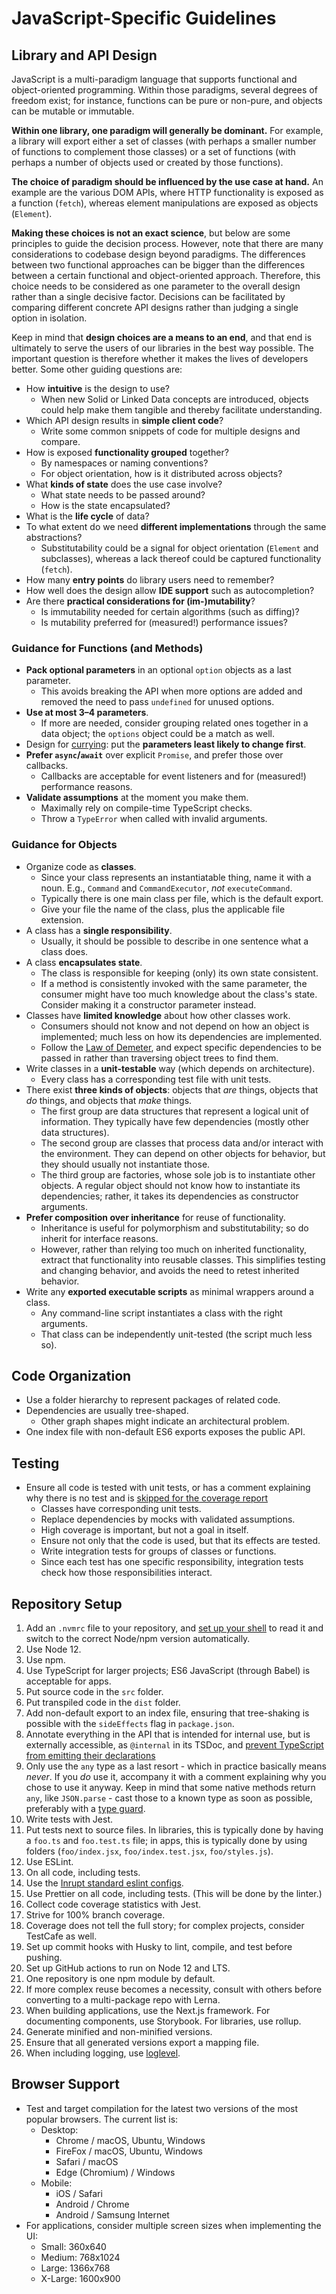 # JavaScript-Specific Guidelines

## Library and API Design
JavaScript is a multi-paradigm language that supports
functional and object-oriented programming.
Within those paradigms, several degrees of freedom exist;
for instance,
functions can be pure or non-pure,
and objects can be mutable or immutable.

**Within one library, one paradigm will generally be dominant.**
For example, a library will export either a set of classes
(with perhaps a smaller number of functions to complement those classes)
or a set of functions
(with perhaps a number of objects used or created by those functions).

**The choice of paradigm should be influenced by the use case at hand.**
An example are the various DOM APIs,
where HTTP functionality is exposed as a function (`fetch`),
whereas element manipulations are exposed as objects (`Element`).

**Making these choices is not an exact science**,
but below are some principles to guide the decision process.
However, note that there are many considerations to codebase design beyond paradigms.
The differences between two functional approaches can be bigger
than the differences between a certain functional and object-oriented approach.
Therefore, this choice needs to be considered as one parameter to the overall design
rather than a single decisive factor.
Decisions can be facilitated by comparing different concrete API designs
rather than judging a single option in isolation.

Keep in mind that **design choices are a means to an end**,
and that end is ultimately to serve the users of our libraries
in the best way possible.
The important question is therefore
whether it makes the lives of developers better.
Some other guiding questions are:
- How **intuitive** is the design to use?
  - When new Solid or Linked Data concepts are introduced,
    objects could help make them tangible and thereby facilitate understanding.
- Which API design results in **simple client code**?
  - Write some common snippets of code for multiple designs and compare.
- How is exposed **functionality grouped** together?
    - By namespaces or naming conventions?
    - For object orientation, how is it distributed across objects?
- What **kinds of state** does the use case involve?
    - What state needs to be passed around?
    - How is the state encapsulated?
- What is the **life cycle** of data?
- To what extent do we need **different implementations** through the same abstractions?
  - Substitutability could be a signal for object orientation (`Element` and subclasses),
    whereas a lack thereof could be captured functionality (`fetch`).
- How many **entry points** do library users need to remember?
- How well does the design allow **IDE support** such as autocompletion?
- Are there **practical considerations for (im-)mutability**?
    - Is immutability needed for certain algorithms (such as diffing)?
    - Is mutability preferred for (measured!) performance issues?

### Guidance for Functions (and Methods)
- **Pack optional parameters** in an optional `option` objects as a last parameter.
  - This avoids breaking the API when more options are added
    and removed the need to pass `undefined` for unused options.
- **Use at most 3–4 parameters**.
    - If more are needed,
      consider grouping related ones together in a data object;
      the `options` object could be a match as well.
- Design for [currying](https://wiki.haskell.org/Currying):
  put the **parameters least likely to change first**.
- **Prefer `async`/`await`** over explicit `Promise`,
  and prefer those over callbacks.
  - Callbacks are acceptable for event listeners
    and for (measured!) performance reasons.
- **Validate assumptions** at the moment you make them.
  - Maximally rely on compile-time TypeScript checks.
  - Throw a `TypeError` when called with invalid arguments.

### Guidance for Objects
- Organize code as **classes**.
  - Since your class represents an instantiatable thing, name it with a noun.
    E.g., `Command` and `CommandExecutor`, *not* `executeCommand`.
  - Typically there is one main class per file, which is the default export.
  - Give your file the name of the class, plus the applicable file extension.
- A class has a **single responsibility**.
  - Usually, it should be possible to describe in one sentence what a class does.
- A class **encapsulates state**.
  - The class is responsible for keeping (only) its own state consistent.
  - If a method is consistently invoked with the same parameter,
    the consumer might have too much knowledge about the class's state.
    Consider making it a constructor parameter instead.
- Classes have **limited knowledge** about how other classes work.
  - Consumers should not know and not depend on how an object is implemented;
    much less on how its dependencies are implemented.
  - Follow the [Law of Demeter](http://misko.hevery.com/2008/07/18/breaking-the-law-of-demeter-is-like-looking-for-a-needle-in-the-haystack/),
    and expect specific dependencies to be passed in
    rather than traversing object trees to find them.
- Write classes in a **unit-testable** way (which depends on architecture).
  - Every class has a corresponding test file with unit tests.
- There exist **three kinds of objects**: objects that *are* things,
  objects that *do* things, and objects that *make* things.
  - The first group are data structures that represent a logical unit of information.
    They typically have few dependencies (mostly other data structures).
  - The second group are classes that process data and/or interact with the environment.
    They can depend on other objects for behavior,
    but they should usually not instantiate those.
  - The third group are factories, whose sole job is to instantiate other objects.
    A regular object should not know how to instantiate its dependencies;
    rather, it takes its dependencies as constructor arguments.
- **Prefer composition over inheritance** for reuse of functionality.
  - Inheritance is useful for polymorphism and substitutability;
    so do inherit for interface reasons.
  - However, rather than relying too much on inherited functionality,
    extract that functionality into reusable classes.
    This simplifies testing and changing behavior,
    and avoids the need to retest inherited behavior.
- Write any **exported executable scripts** as minimal wrappers around a class.
  - Any command-line script instantiates a class with the right arguments.
  - That class can be independently unit-tested (the script much less so).

## Code Organization
- Use a folder hierarchy to represent packages of related code.
- Dependencies are usually tree-shaped.
  - Other graph shapes might indicate an architectural problem.
- One index file with non-default ES6 exports exposes the public API.

## Testing
- Ensure all code is tested with unit tests, or has a comment explaining why there is no test and is
  [skipped for the coverage report](https://github.com/gotwarlost/istanbul/blob/master/ignoring-code-for-coverage.md)
  - Classes have corresponding unit tests.
  - Replace dependencies by mocks with validated assumptions.
  - High coverage is important, but not a goal in itself.
  - Ensure not only that the code is used, but that its effects are tested.
  - Write integration tests for groups of classes or functions.
  - Since each test has one specific responsibility, integration tests check how those responsibilities
    interact. 

## Repository Setup
1. Add an `.nvmrc` file to your repository, and [set up your shell](https://github.com/nvm-sh/nvm#deeper-shell-integration)
  to read it and switch to the correct Node/npm version automatically.
2. Use Node 12.
3. Use npm.
4. Use TypeScript for larger projects; ES6 JavaScript (through Babel) is acceptable for apps.
  1. Put source code in the `src` folder.
  2. Put transpiled code in the `dist` folder.
  3. Add non-default export to an index file, ensuring that tree-shaking is possible with the `sideEffects` flag in `package.json`.
5. Annotate everything in the API that is intended for internal use, but is externally accessible, as `@internal` in its TSDoc, and
  [prevent TypeScript from emitting their declarations](https://www.typescriptlang.org/v2/en/tsconfig#stripInternal)
6. Only use the `any` type as a last resort - which in practice basically means *never*. If you *do* use
  it, accompany it with a comment explaining why you chose to use it anyway. Keep in mind that some
  native methods return `any`, like `JSON.parse` - cast those to a known type as soon as possible, preferably
  with a [type guard](https://www.typescriptlang.org/docs/handbook/advanced-types.html#user-defined-type-guards).
7. Write tests with Jest.
  1. Put tests next to source files. In libraries, this is typically done by having a `foo.ts` and `foo.test.ts`
    file; in apps, this is typically done by
    using folders (`foo/index.jsx`, `foo/index.test.jsx`, `foo/styles.js`).
8. Use ESLint.
  1. On all code, including tests.
  2. Use the [Inrupt standard eslint configs](https://github.com/inrupt/javascript-style-configs).
9. Use Prettier on all code, including tests. (This will be done by the linter.)
10. Collect code coverage statistics with Jest.
  1. Strive for 100% branch coverage.
  2. Coverage does not tell the full story; for complex projects, consider TestCafe as well.
11. Set up commit hooks with Husky to lint, compile, and test before pushing.
12. Set up GitHub actions to run on Node 12 and LTS.
13. One repository is one npm module by default.
  1. If more complex reuse becomes a necessity, consult with others before converting to a multi-package repo with Lerna.
14. When building applications, use the Next.js framework. For documenting components, use Storybook. For libraries, use rollup.
  1. Generate minified and non-minified versions.
  2. Ensure that all generated versions export a mapping file.
15. When including logging, use [loglevel](https://www.npmjs.com/package/loglevel).

## Browser Support
- Test and target compilation for the latest two versions of the most popular browsers. The current list is:
  - Desktop:
    -  Chrome / macOS, Ubuntu, Windows
    -  FireFox / macOS, Ubuntu, Windows
    -  Safari  / macOS
    -  Edge (Chromium) / Windows
  - Mobile:
    -  iOS / Safari
    -  Android / Chrome
    -  Android / Samsung Internet
-  For applications, consider multiple screen sizes when implementing the UI:
    - Small: 360x640
    - Medium: 768x1024
    - Large: 1366x768
    - X-Large: 1600x900
